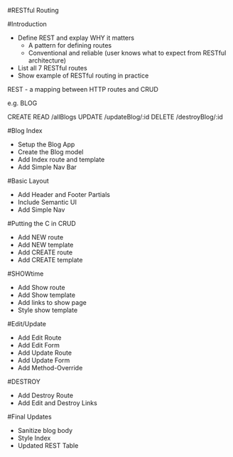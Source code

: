 #RESTful Routing

#Introduction
* Define REST and explay WHY it matters
	* A pattern for defining routes
	* Conventional and reliable (user knows what to expect from RESTful architecture)
* List all 7 RESTful routes
* Show example of RESTful routing in practice

REST - a mapping between HTTP routes and CRUD

e.g. BLOG

CREATE
READ	/allBlogs
UPDATE	/updateBlog/:id
DELETE	/destroyBlog/:id

#Blog Index
* Setup the Blog App
* Create the Blog model
* Add Index route and template
* Add Simple Nav Bar

#Basic Layout
* Add Header and Footer Partials
* Include Semantic UI
* Add Simple Nav

#Putting the C in CRUD
* Add NEW route
* Add NEW template
* Add CREATE route
* Add CREATE template

#SHOWtime
* Add Show route
* Add Show template
* Add links to show page
* Style show template

#Edit/Update
* Add Edit Route
* Add Edit Form
* Add Update Route
* Add Update Form
* Add Method-Override

#DESTROY
* Add Destroy Route
* Add Edit and Destroy Links

#Final Updates
* Sanitize blog body
* Style Index
* Updated REST Table